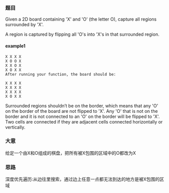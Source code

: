 ### 题目
Given a 2D board containing 'X' and 'O' (the letter O), capture all regions surrounded by 'X'.

A region is captured by flipping all 'O's into 'X's in that surrounded region.

#### example1

```
X X X X
X O O X
X X O X
X O X X
After running your function, the board should be:

X X X X
X X X X
X X X X
X O X X
```

Surrounded regions shouldn’t be on the border, which means that any 'O' on the border of the board are not flipped to 'X'. Any 'O' that is not on the border and it is not connected to an 'O' on the border will be flipped to 'X'. Two cells are connected if they are adjacent cells connected horizontally or vertically.

### 大意
给定一个由X和O组成的棋盘，把所有被X包围的区域中的O都改为X

### 思路
深度优先遍历:从边往里搜索，通过边上任意一点都无法到达的地方是被X包围的区域




